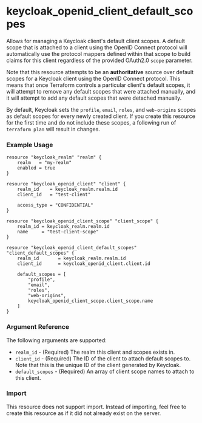 # keycloak_openid_client_default_scopes

Allows for managing a Keycloak client's default client scopes. A default
scope that is attached to a client using the OpenID Connect protocol will
automatically use the protocol mappers defined within that scope to build
claims for this client regardless of the provided OAuth2.0 `scope` parameter.

Note that this resource attempts to be an **authoritative** source over
default scopes for a Keycloak client using the OpenID Connect protocol.
This means that once Terraform controls a particular client's default scopes,
it will attempt to remove any default scopes that were attached manually,
and it will attempt to add any default scopes that were detached manually.

By default, Keycloak sets the `profile`, `email`, `roles`, and `web-origins`
scopes as default scopes for every newly created client. If you create this
resource for the first time and do not include these scopes, a following run
of `terraform plan` will result in changes.

### Example Usage

```hcl
resource "keycloak_realm" "realm" {
    realm   = "my-realm"
    enabled = true
}

resource "keycloak_openid_client" "client" {
    realm_id    = keycloak_realm.realm.id
    client_id   = "test-client"

    access_type = "CONFIDENTIAL"
}

resource "keycloak_openid_client_scope" "client_scope" {
    realm_id = keycloak_realm.realm.id
    name     = "test-client-scope"
}

resource "keycloak_openid_client_default_scopes" "client_default_scopes" {
    realm_id       = keycloak_realm.realm.id
    client_id      = keycloak_openid_client.client.id

    default_scopes = [
        "profile",
        "email",
        "roles",
        "web-origins",
        keycloak_openid_client_scope.client_scope.name
    ]
}

```

### Argument Reference

The following arguments are supported:

- `realm_id` - (Required) The realm this client and scopes exists in.
- `client_id` - (Required) The ID of the client to attach default scopes to. Note that this is the unique ID of the client generated by Keycloak.
- `default_scopes` - (Required) An array of client scope names to attach to this client.

### Import

This resource does not support import. Instead of importing, feel free to create this resource
as if it did not already exist on the server.
